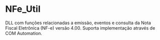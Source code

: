# NFe_Util
DLL com funções relacionadas a emissão, eventos e consulta da Nota Fiscal Eletrônica (NF-e) versão 4.00. Suporta implementação através de COM Automation.
